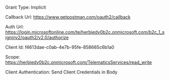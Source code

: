 Grant Type: Implicit

Callback Url: https://www.getpostman.com/oauth2/callback

Auth Url: https://login.microsoftonline.com/te/herbiedv0b2c.onmicrosoft.com/b2c_1_signinv2/oauth2/v2.0/authorize

Client Id: f4613dae-c0ab-4e7b-95fe-858665c6b1a0

Scope: https://herbiedv0b2c.onmicrosoft.com/TelematicsServices/read_write

Client Authentication: Send Client Credentials in Body
